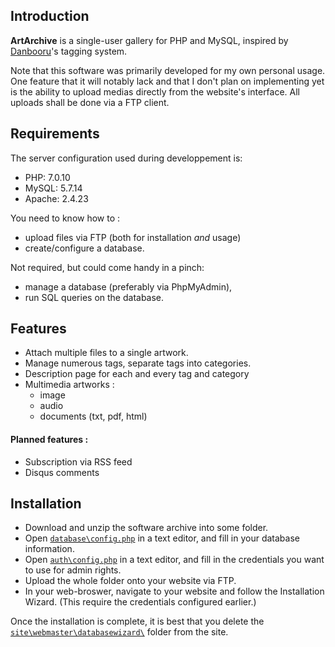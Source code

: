 ## Introduction
**ArtArchive** is a single-user gallery for PHP and MySQL, inspired by [Danbooru](https://safebooru.donmai.us)'s tagging system.

Note that this software was primarily developed for my own personal usage. One feature that it will notably lack and that I don't plan on implementing yet is the ability to upload medias directly from the website's interface. All uploads shall be done via a FTP client.

## Requirements
The server configuration used during developpement is:
- PHP: 7.0.10
- MySQL: 5.7.14
- Apache: 2.4.23

You need to know how to : 
- upload files via FTP (both for installation *and* usage)
- create/configure a database.

Not required, but could come handy in a pinch:
- manage a database (preferably via PhpMyAdmin), 
- run SQL queries on the database.


## Features
- Attach multiple files to a single artwork.
- Manage numerous tags, separate tags into categories.
- Description page for each and every tag and category
- Multimedia artworks :
  - image
  - audio
  - documents (txt, pdf, html)

#### Planned features :
- Subscription via RSS feed
- Disqus comments

## Installation
- Download and unzip the software archive into some folder.
- Open [`database\config.php`](database/config.php) in a text editor, and fill in your database information.
- Open [`auth\config.php`](auth/config.php) in a text editor, and fill in the credentials you want to use for admin rights.
- Upload the whole folder onto your website via FTP.
- In your web-broswer, navigate to your website and follow the Installation Wizard. (This require the credentials configured earlier.)

Once the installation is complete, it is best that you delete the [`site\webmaster\databasewizard\`](site/webmaster/databasewizard/) folder from the site.
